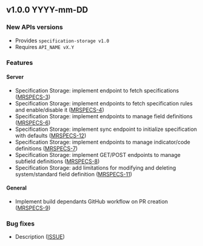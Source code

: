 ## v1.0.0 YYYY-mm-DD
### New APIs versions
* Provides `specification-storage v1.0`
* Requires `API_NAME vX.Y`

### Features
#### Server
* Specification Storage: implement endpoint to fetch specifications ([MRSPECS-3](https://folio-org.atlassian.net//browse/MRSPECS-3))
* Specification Storage: implement endpoints to fetch specification rules and enable/disable it ([MRSPECS-4](https://folio-org.atlassian.net//browse/MRSPECS-4))
* Specification Storage: implement endpoints to manage field definitions ([MRSPECS-6](https://folio-org.atlassian.net//browse/MRSPECS-6))
* Specification Storage: implement sync endpoint to initialize specification with defaults ([MRSPECS-12](https://folio-org.atlassian.net//browse/MRSPECS-12))
* Specification Storage: implement endpoints to manage indicator/code definitions ([MRSPECS-7](https://folio-org.atlassian.net//browse/MRSPECS-7))
* Specification Storage: implement GET/POST endpoints to manage subfield definitions ([MRSPECS-8](https://folio-org.atlassian.net//browse/MRSPECS-8))
* Specification Storage: add limitations for modifying and deleting system/standard field definition ([MRSPECS-11](https://folio-org.atlassian.net//browse/MRSPECS-11))

#### General
* Implement build dependants GitHub workflow on PR creation ([MRSPECS-9](https://folio-org.atlassian.net//browse/MRSPECS-9))

### Bug fixes
* Description ([ISSUE](https://folio-org.atlassian.net/browse/ISSUE))
